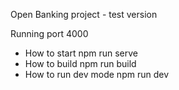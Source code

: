 Open Banking project - test version

Running port 4000

- How to start
npm run serve
- How to build
npm run build
- How to run dev mode
npm run dev

